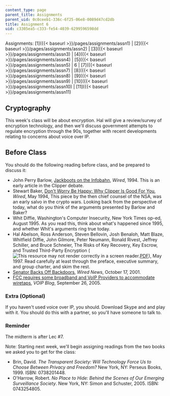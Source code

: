 ```yaml
---
content_type: page
parent_title: Assignments
parent_uid: 0c0ceeb1-336c-6f25-06e8-0089d47cd2db
title: Assignment 6
uid: c3305ea5-c333-fe54-4039-6299596598dd
---
```


Assignments: [1]({{< baseurl >}}/pages/assignments/assn1) | [2]({{< baseurl >}}/pages/assignments/assn2) | [3]({{< baseurl >}}/pages/assignments/assn3) | [4]({{< baseurl >}}/pages/assignments/assn4) | [5]({{< baseurl >}}/pages/assignments/assn5) | 6 | [7]({{< baseurl >}}/pages/assignments/assn7) | [8]({{< baseurl >}}/pages/assignments/assn8) | [9]({{< baseurl >}}/pages/assignments/assn9) | [10]({{< baseurl >}}/pages/assignments/assn10) | [11]({{< baseurl >}}/pages/assignments/assn11)

Cryptography
------------

This week's class will be about encryption. Hal will give a review/survey of encryption technology, and then we'll discuss government attempts to regulate encryption through the 90s, together with recent developments relating to concerns about voice over IP.

Before Class
------------

You should do the following reading before class, and be prepared to discuss it:

*   John Perry Barlow, [Jackboots on the Infobahn](http://www.wired.com/wired/archive/2.04/privacy.barlow.html), _Wired_, 1994. This is an early article in the Clipper debate.
*   Stewart Baker, [Don't Worry Be Happy: Why Clipper Is Good For You](https://www.wired.com/1994/06/nsa-clipper/), _Wired_, May 1994, This piece by the then chief counsel of the NSA, was an early salvo in the crypto wars. Looking back from the perspective of today, what do you think of the arguments presented by Barlow and Baker?
*   Whit Diffie, Washington's Computer Insecurity, New York Times op-ed, August 1995. As you read this, think about what's happened since 1995, and whether Whit's arguments ring true today.
*   Hal Abelson, Ross Anderson, Steven Bellovin, Josh Benaloh, Matt Blaze, Whitfield Diffie, John Gilmore, Peter Neumann, Ronald Rivest, Jeffrey Schiller, and Bruce Schneier, The Risks of Key Recovery, Key Escrow, and Trusted Third-Party Encryption (![This resource may not render correctly in a screen reader.](/images/inacessible.gif)[PDF](https://www.schneier.com/academic/archives/1997/04/the_risks_of_key_rec.html)), May 1997. Read carefully at least through the preface, executive summary, and group charter, and skim the rest.
*   [Senator Backs Off Backdoors](http://archive.wired.com/politics/law/news/2001/10/47635), _Wired News_, October 17, 2001.
*   [FCC requires some broadband and VoIP Providers to accommodate wiretaps](http://blog.tmcnet.com/blog/tom-keating/voip/fcc-requires-some-broadband-and-voip-providers-to-accommodate-wiretaps.asp), _VOIP Blog_, September 26, 2005.

### Extra (Optional)

If you haven't used voice over IP, you should. Download Skype and and play with it. You should do this with a partner, so you'll have someone to talk to.

### Reminder

The midterm is after Lec #7.

Note: Starting next week, we'll begin assigning readings from the two books we asked you to get for the class:

*   Brin, David. _The Transparent Society: Will Technology Force Us to Choose Between Privacy and Freedom?_ New York, NY: Perseus Books, 1999. ISBN: 0738201448.
*   O'Harrow, Robert. _No Place to Hide: Behind the Scenes of Our Emerging Surveillance Society_. New York, NY: Simon and Schuster, 2005. ISBN: 0743254805.
